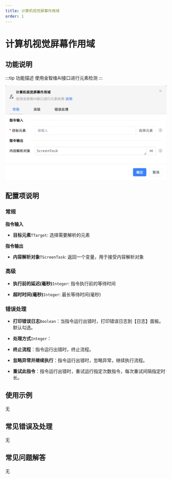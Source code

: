 ```yaml
---
title: 计算机视觉屏幕作用域
order: 1
---
```


# 计算机视觉屏幕作用域

## 功能说明

:::tip 功能描述
使用金智维AI接口进行元素检测
:::

![计算机视觉屏幕作用域](../../assets/计算机视觉屏幕作用域_command.png)

## 配置项说明

### 常规

**指令输入**

- **目标元素**`TTarget`: 选择需要解析的元素


**指令输出**

- **内容解析对象**`TScreenTask`: 返回一个变量，用于接受内容解析对象

### 高级

- **执行前的延迟(毫秒)**`Integer`: 指令执行前的等待时间

- **超时时间(毫秒)**`Integer`: 最长等待时间(毫秒)

### 错误处理

- **打印错误日志**`Boolean`：当指令运行出错时，打印错误日志到【日志】面板。默认勾选。

- **处理方式**`Integer`：

 - **终止流程**：指令运行出错时，终止流程。

 - **忽略异常并继续执行**：指令运行出错时，忽略异常，继续执行流程。

 - **重试此指令**：指令运行出错时，重试运行指定次数指令，每次重试间隔指定时长。

## 使用示例
无

## 常见错误及处理

无

## 常见问题解答

无

